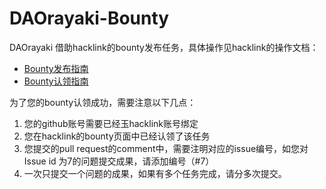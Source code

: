 # DAOrayaki-Bounty
DAOrayaki 借助hacklink的bounty发布任务，具体操作见hacklink的操作文档：
- [Bounty发布指南](https://hackerlink.io/blog/bountyfa-bu-zhi-nan/)
- [Bounty认领指南](https://hackerlink.io/blog/hackerlink-bountyren-ling-zhi-nan/)

为了您的bounty认领成功，需要注意以下几点：
1. 您的github账号需要已经玉hacklink账号绑定
2. 您在hacklink的bounty页面中已经认领了该任务
3. 您提交的pull request的comment中，需要注明对应的issue编号，如您对Issue id 为7的问题提交成果，请添加编号（#7）
4. 一次只提交一个问题的成果，如果有多个任务完成，请分多次提交。
